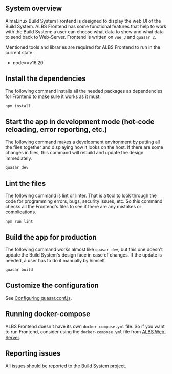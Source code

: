 System overview
---

AlmaLinux Build System Frontend is designed to display the web UI of the Build System. ALBS Frontend has some functional features that help to work with the Build System: a user can choose what data to show and what data to send back to Web-Server.
Frontend is written on `vue 3` and `quasar 2`.

Mentioned tools and libraries are required for ALBS Frontend to run in the current state:
- node==v16.20


Install the dependencies
---

The following command installs all the needed packages as dependencies for Frontend to make sure it works as it must.

```
npm install
```


Start the app in development mode (hot-code reloading, error reporting, etc.)
---

The following command makes a development environment by putting all the files together and displaying how it looks on the host. If there are some changes in files, this command will rebuild and update the design immediately.

```
quasar dev
```


Lint the files
---

The following command is lint or linter. That is a tool to look through the code for programming errors, bugs, security issues, etc. So this command checks all the Frontend's files to see if there are any mistakes or complications.

```
npm run lint
```


Build the app for production
---
The following command works almost like `quasar dev`, but this one doesn't update the Build System's design face in case of changes. If the update is needed, a user has to do it manually by himself.

```
quasar build
```


Customize the configuration
---

See [Configuring quasar.conf.js](https://v2.quasar.dev/quasar-cli/quasar-conf-js).


Running docker-compose
---

ALBS Frontend doesn't have its own `docker-compose.yml` file. So if you want to run Frontend, consider using the `docker-compose.yml` file from [ALBS Web-Server](https://github.com/AlmaLinux/albs-web-server).


Reporting issues
---
All issues should be reported to the [Build System project](https://github.com/AlmaLinux/build-system).
